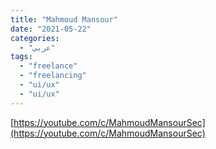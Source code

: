 ```yaml
---
title: "Mahmoud Mansour"
date: "2021-05-22"
categories:
  - "عربي"
tags:
  - "freelance"
  - "freelancing"
  - "ui/ux"
  - "ui/ux"
---
```


[https://youtube.com/c/MahmoudMansourSec](https://youtube.com/c/MahmoudMansourSec)
